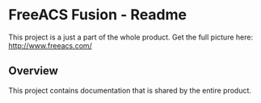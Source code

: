 FreeACS Fusion - Readme
=======================
This project is a just a part of the whole product. Get the full picture here: 
http://www.freeacs.com/

Overview
--------
This project contains documentation that is shared by the entire product.
